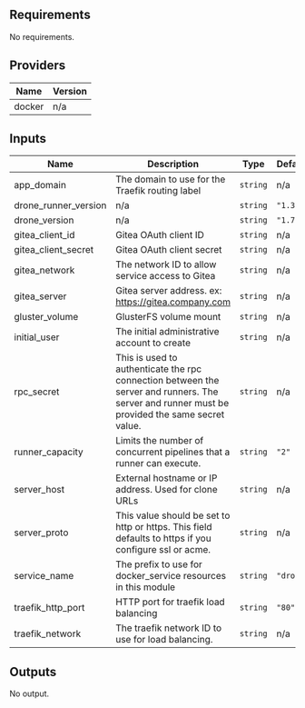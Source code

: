 <!-- BEGINNING OF PRE-COMMIT-TERRAFORM DOCS HOOK -->
## Requirements

No requirements.

## Providers

| Name | Version |
|------|---------|
| docker | n/a |

## Inputs

| Name | Description | Type | Default | Required |
|------|-------------|------|---------|:--------:|
| app\_domain | The domain to use for the Traefik routing label | `string` | n/a | yes |
| drone\_runner\_version | n/a | `string` | `"1.3"` | no |
| drone\_version | n/a | `string` | `"1.7.0"` | no |
| gitea\_client\_id | Gitea OAuth client ID | `string` | n/a | yes |
| gitea\_client\_secret | Gitea OAuth client secret | `string` | n/a | yes |
| gitea\_network | The network ID to allow service access to Gitea | `string` | n/a | yes |
| gitea\_server | Gitea server address. ex: https://gitea.company.com | `string` | n/a | yes |
| gluster\_volume | GlusterFS volume mount | `string` | n/a | yes |
| initial\_user | The initial administrative account to create | `string` | n/a | yes |
| rpc\_secret | This is used to authenticate the rpc connection between the server and runners. The server and runner must be provided the same secret value. | `string` | n/a | yes |
| runner\_capacity | Limits the number of concurrent pipelines that a runner can execute. | `string` | `"2"` | no |
| server\_host | External hostname or IP address. Used for clone URLs | `string` | n/a | yes |
| server\_proto | This value should be set to http or https. This field defaults to https if you configure ssl or acme. | `string` | n/a | yes |
| service\_name | The prefix to use for docker\_service resources in this module | `string` | `"drone"` | no |
| traefik\_http\_port | HTTP port for traefik load balancing | `string` | `"80"` | no |
| traefik\_network | The traefik network ID to use for load balancing. | `string` | n/a | yes |

## Outputs

No output.

<!-- END OF PRE-COMMIT-TERRAFORM DOCS HOOK -->
